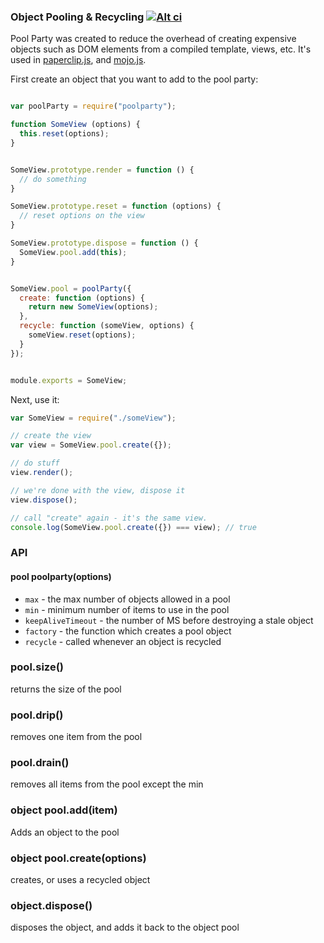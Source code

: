 ### Object Pooling & Recycling [![Alt ci](https://travis-ci.org/classdojo/poolparty.js.png)](https://travis-ci.org/classdojo/poolparty.js)


Pool Party was created to reduce the overhead of creating expensive objects such as DOM elements from a compiled template, views, etc. It's used in [paperclip.js](/classdojo/paperclip.js), and [mojo.js](/classdojo/mojo.js).

First create an object that you want to add to the pool party:

```javascript

var poolParty = require("poolparty");

function SomeView (options) {
  this.reset(options);
}


SomeView.prototype.render = function () {
  // do something
}

SomeView.prototype.reset = function (options) {
  // reset options on the view
}

SomeView.prototype.dispose = function () {
  SomeView.pool.add(this);
}


SomeView.pool = poolParty({
  create: function (options) {
    return new SomeView(options);
  },
  recycle: function (someView, options) {
    someView.reset(options);
  }
});


module.exports = SomeView;
```

Next, use it:

```javascript
var SomeView = require("./someView");

// create the view
var view = SomeView.pool.create({});

// do stuff
view.render();

// we're done with the view, dispose it
view.dispose();

// call "create" again - it's the same view.
console.log(SomeView.pool.create({}) === view); // true
```


### API

#### pool poolparty(options)

- `max` - the max number of objects allowed in a pool
- `min` - minimum number of items to use in the pool
- `keepAliveTimeout` - the number of MS before destroying a stale object
- `factory` - the function which creates a pool object
- `recycle` - called whenever an object is recycled


### pool.size()

returns the size of the pool

### pool.drip()

removes one item from the pool

### pool.drain()

removes all items from the pool except the min

### object pool.add(item)

Adds an object to the pool

### object pool.create(options)

creates, or uses a recycled object


### object.dispose()

disposes the object, and adds it back to the object pool



